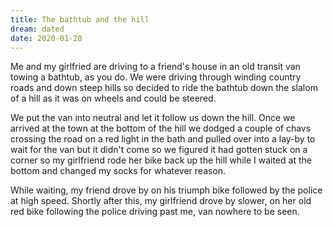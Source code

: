 ```yaml
---
title: The bathtub and the hill
dream: dated
date: 2020-01-28
---
```


Me and my girlfried are driving to a friend's house in an old transit van towing a bathtub, as you do. We were driving through winding country roads and down steep hills so decided to ride the bathtub down the slalom of a hill as it was on wheels and could be steered.

We put the van into neutral and let it follow us down the hill. Once we arrived at the town at the bottom of the hill we dodged a couple of chavs crossing the road on a red light in the bath and pulled over into a lay-by to wait for the van but it didn't come so we figured it had gotten stuck on a corner so my girlfriend rode her bike back up the hill while I waited at the bottom and changed my socks for whatever reason.

While waiting, my friend drove by on his triumph bike followed by the police at high speed. Shortly after this, my girlfriend drove by slower, on her old red bike following the police driving past me, van nowhere to be seen.